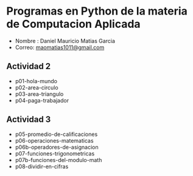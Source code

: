 # Programas en Python de la materia de Computacion Aplicada

- Nombre : Daniel Mauricio Matias 
Garcia
- Correo: maomatias1011@gmail.com

## Actividad 2 
- p01-hola-mundo
- p02-area-circulo
- p03-area-triangulo
- p04-paga-trabajador

## Actividad 3
- p05-promedio-de-calificaciones
- p06-operaciones-matematicas
- p06b-operadores-de-asignacion
- p07-funciones-trigonometricas
- p07b-funciones-del-modulo-math
- p08-dividir-en-cifras